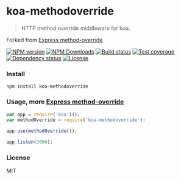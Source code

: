 # koa-methodoverride

> HTTP method override middleware for koa.

Forked from [Express method-override][]


[![NPM version][npm-img]][npm-url]
[![NPM Downloads][downloads-image]][npm-url]
[![Build status][travis-img]][travis-url]
[![Test coverage][coveralls-img]][coveralls-url]
[![Dependency status][david-img]][david-url]
[![License][license-img]][license-url]

### Install

```
npm install koa-methodoverride
```

### Usage, more [Express method-override][]

```js
var app = require('koa')();
var methodOverride = require('koa-methodoverride');

app.use(methodOverride());

app.listen(3000);
```


### License

MIT


[Express method-override]: https://github.com/expressjs/method-override


[npm-img]: https://img.shields.io/npm/v/koa-methodoverride.svg?style=flat-square
[npm-url]: https://npmjs.org/package/koa-methodoverride
[travis-img]: https://img.shields.io/travis/koa-modules/methodoverride.svg?style=flat-square
[travis-url]: https://travis-ci.org/koa-modules/methodoverride
[coveralls-img]: https://img.shields.io/coveralls/koa-modules/methodoverride.svg?style=flat-square
[coveralls-url]: https://coveralls.io/r/koa-modules/methodoverride?branch=master
[license-img]: https://img.shields.io/badge/license-MIT-green.svg?style=flat-square
[license-url]: LICENSE
[david-img]: https://img.shields.io/david/koa-modules/methodoverride.svg?style=flat-square
[david-url]: https://david-dm.org/koa-modules/methodoverride
[downloads-image]: https://img.shields.io/npm/dm/koa-methodoverride?style=flat-square
